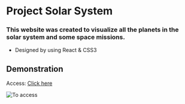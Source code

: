 # Project Solar System

### This website was created to visualize all the planets in the solar system and some space missions.
* Designed by using React & CSS3

## Demonstration
Access: [Click here](https://solar-system-pirminp.vercel.app/)

![To access]()
